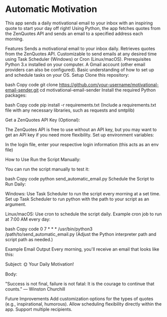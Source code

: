# Automatic Motivation
This app sends a daily motivational email to your inbox with an inspiring quote to start your day off right! Using Python, the app fetches quotes from the ZenQuotes API and sends an email to a specified address each morning.

Features
Sends a motivational email to your inbox daily.
Retrieves quotes from the ZenQuotes API.
Customizable to send emails at any desired time using Task Scheduler (Windows) or Cron (Linux/macOS).
Prerequisites
Python 3.x installed on your computer.
A Gmail account (other email providers can also be configured).
Basic understanding of how to set up and schedule tasks on your OS.
Setup
Clone this repository:

bash
Copy code
git clone https://github.com/your-username/motivational-email-sender.git
cd motivational-email-sender
Install the required Python packages:

bash
Copy code
pip install -r requirements.txt
(Include a requirements.txt file with any necessary libraries, such as requests and smtplib)

Get a ZenQuotes API Key (Optional):

The ZenQuotes API is free to use without an API key, but you may want to get an API key if you need more flexibility.
Set up environment variables:

In the login file, enter your respective login information (this acts as an env file)

How to Use
Run the Script Manually:

You can run the script manually to test it:

bash
Copy code
python send_automatic_email.py
Schedule the Script to Run Daily:

Windows: Use Task Scheduler to run the script every morning at a set time. Set up Task Scheduler to run python with the path to your script as an argument.

Linux/macOS: Use cron to schedule the script daily. Example cron job to run at 7:00 AM every day:

bash
Copy code
0 7 * * * /usr/bin/python3 /path/to/send_automatic_email.py
(Adjust the Python interpreter path and script path as needed.)

Example Email Output
Every morning, you'll receive an email that looks like this:

Subject: 🌞 Your Daily Motivation!

Body:

"Success is not final, failure is not fatal: It is the courage to continue that counts."
— Winston Churchill

Future Improvements
Add customization options for the types of quotes (e.g., inspirational, humorous).
Allow scheduling flexibility directly within the app.
Support multiple recipients.
